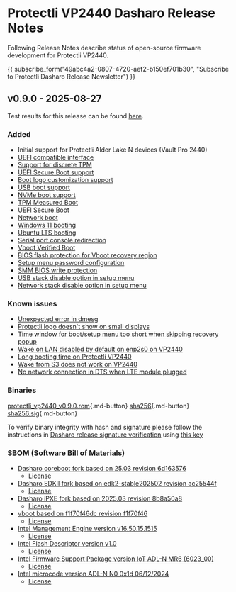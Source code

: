 # Protectli VP2440 Dasharo Release Notes

Following Release Notes describe status of open-source firmware development for
Protectli VP2440.

{{ subscribe_form("49abc4a2-0807-4720-aef2-b150ef701b30",
"Subscribe to Protectli Dasharo Release Newsletter") }}

## v0.9.0 - 2025-08-27

Test results for this release can be found
[here](https://github.com/Dasharo/osfv-results/blob/main/boards/Protectli/VP2440/v0.9.0-results.csv).

### Added

- Initial support for Protectli Alder Lake N devices (Vault Pro 2440)
- [UEFI compatible interface](https://docs.dasharo.com/unified-test-documentation/dasharo-compatibility/30M-uefi-compatible-interface/)
- [Support for discrete TPM](https://docs.dasharo.com/unified-test-documentation/dasharo-security/200-tpm-support/)
- [UEFI Secure Boot support](https://docs.dasharo.com/unified-test-documentation/dasharo-security/206-secure-boot/)
- [Boot logo customization support](https://docs.dasharo.com/unified-test-documentation/dasharo-compatibility/328-logo-customization-functionality/)
- [USB boot support](https://docs.dasharo.com/unified-test-documentation/dasharo-compatibility/31N-usb-boot/)
- [NVMe boot support](https://docs.dasharo.com/unified-test-documentation/dasharo-compatibility/312-nvme-support/)
- [TPM Measured Boot](https://docs.dasharo.com/unified-test-documentation/dasharo-security/203-measured-boot/)
- [UEFI Secure Boot](https://docs.dasharo.com/unified-test-documentation/dasharo-security/206-secure-boot/)
- [Network boot](https://docs.dasharo.com/unified-test-documentation/dasharo-compatibility/315b-netboot-utilities/)
- [Windows 11 booting](https://docs.dasharo.com/unified-test-documentation/dasharo-compatibility/31A-windows-booting/)
- [Ubuntu LTS booting](https://docs.dasharo.com/unified-test-documentation/dasharo-compatibility/308-debian-stable-and-ubuntu-lts-support/)
- [Serial port console redirection](https://docs.dasharo.com/unified-test-documentation/dasharo-compatibility/31G-ec-and-superio/#sio004001-serial-port-in-firmware)
- [Vboot Verified Boot](https://docs.dasharo.com/guides/vboot-signing/)
- [BIOS flash protection for Vboot recovery region](https://docs.dasharo.com/unified-test-documentation/dasharo-security/20J-bios-lock-support/)
- [Setup menu password configuration](https://docs.dasharo.com/dasharo-menu-docs/overview/#dasharo-menu-guides)
- [SMM BIOS write protection](https://docs.dasharo.com/dasharo-menu-docs/dasharo-system-features/#dasharo-security-options)
- [USB stack disable option in setup menu](https://docs.dasharo.com/dasharo-menu-docs/dasharo-system-features/#usb-configuration)
- [Network stack disable option in setup menu](https://docs.dasharo.com/dasharo-menu-docs/dasharo-system-features/#networking-options)

### Known issues

- [Unexpected error in dmesg](https://github.com/Dasharo/dasharo-issues/issues/1187)
- [Protectli logo doesn't show on small displays](https://github.com/Dasharo/dasharo-issues/issues/1541/)
- [Time window for boot/setup menu too short when skipping recovery popup](https://github.com/Dasharo/dasharo-issues/issues/1539)
- [Wake on LAN disabled by default on enp2s0 on VP2440](https://github.com/Dasharo/dasharo-issues/issues/1503)
- [Long booting time on Protectli VP2440](https://github.com/Dasharo/dasharo-issues/issues/1502)
- [Wake from S3 does not work on VP2440](https://github.com/Dasharo/dasharo-issues/issues/1351)
- [No network connection in DTS when LTE module plugged](https://github.com/Dasharo/dasharo-issues/issues/1289)

### Binaries

[protectli_vp2440_v0.9.0.rom][protectli_vp2440_v0.9.0.rom_file]{.md-button}
[sha256][protectli_vp2440_v0.9.0.rom_hash]{.md-button}
[sha256.sig][protectli_vp2440_v0.9.0.rom_sig]{.md-button}

To verify binary integrity with hash and signature please follow the
instructions in [Dasharo release signature verification](/guides/signature-verification)
using [this key](https://raw.githubusercontent.com/3mdeb/3mdeb-secpack/master/customer-keys/protectli/release-keys/dasharo-release-0.9.x-for-protectli-signing-key.asc)

### SBOM (Software Bill of Materials)

- [Dasharo coreboot fork based on 25.03 revision 6d163576](https://github.com/Dasharo/coreboot/tree/6d163576)
    + [License](https://github.com/Dasharo/coreboot/blob/6d163576/COPYING)
- [Dasharo EDKII fork based on edk2-stable202502 revision ac25544f](https://github.com/Dasharo/edk2/tree/ac25544f)
    + [License](https://github.com/Dasharo/edk2/blob/ac25544f/License.txt)
- [Dasharo iPXE fork based on 2025.03 revision 8b8a50a8](https://github.com/Dasharo/ipxe/tree/8b8a50a8)
    + [License](https://github.com/Dasharo/ipxe/blob/8b8a50a8/COPYING.GPLv2)
- [vboot based on f1f70f46dc revision f1f70f46](https://chromium.googlesource.com/chromiumos/platform/vboot_reference/+/f1f70f46/)
    + [License](https://chromium.googlesource.com/chromiumos/platform/vboot_reference/+/f1f70f46/LICENSE)
- [Intel Management Engine version v16.50.15.1515](https://github.com/Dasharo/dasharo-blobs/blob/52647f9c/protectli/vault_adl_n/vp2440/me.bin)
    + [License](https://github.com/Dasharo/dasharo-blobs/blob/52647f9c/licenses/pv%20intel%20obl%20software%20license%20agreement%2011.2.2017.pdf)
- [Intel Flash Descriptor version v1.0](https://github.com/Dasharo/dasharo-blobs/blob/52647f9c/protectli/vault_adl_n/vp2440/descriptor.bin)
    + [License](https://github.com/Dasharo/dasharo-blobs/blob/52647f9c/licenses/pv%20intel%20obl%20software%20license%20agreement%2011.2.2017.pdf)
- [Intel Firmware Support Package version IoT ADL-N MR6 (6023_00)](https://github.com/intel/FSP/commits/86c91116/AlderLakeFspBinPkg/IoT/AlderLakeN)
    + [License](https://github.com/intel/FSP/blob/86c91116/FSP_License.pdf)
- [Intel microcode version ADL-N N0 0x1d 06/12/2024](https://github.com/intel/Intel-Linux-Processor-Microcode-Data-Files/tree/microcode-20250812/intel-ucode/06-be-00)
    + [License](https://github.com/intel/Intel-Linux-Processor-Microcode-Data-Files/blob/microcode-20250812/license)

[protectli_vp2440_v0.9.0.rom_file]: https://dl.3mdeb.com/open-source-firmware/Dasharo/protectli_vault_adln_vp2440/uefi/v0.9.0/protectli_vp2440_v0.9.0.rom
[protectli_vp2440_v0.9.0.rom_hash]: https://dl.3mdeb.com/open-source-firmware/Dasharo/protectli_vault_adln_vp2440/uefi/v0.9.0/protectli_vp2440_v0.9.0.rom.sha256
[protectli_vp2440_v0.9.0.rom_sig]: https://dl.3mdeb.com/open-source-firmware/Dasharo/protectli_vault_adln_vp2440/uefi/v0.9.0/protectli_vp2440_v0.9.0.rom.sha256.sig
